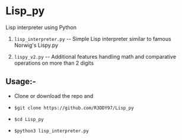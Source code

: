 # Lisp_py
Lisp interpreter using Python

1. `lisp_interpreter.py` -- Simple Lisp interpreter similar to famous Norwig's Lispy.py

2. `lispy_v2.py`   -- Additional features handling math and comparative operations on more than 2  digits


## Usage:-

*  Clone or download the repo and

* `$git clone https://github.com/R3DDY97/Lisp_py`

* `$cd Lisp_py`

* `$python3 lisp_interpreter.py`
